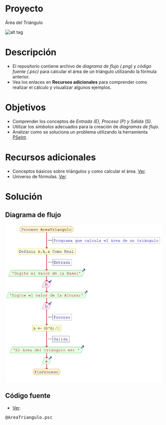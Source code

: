 # Proyecto
Área del Triángulo

![alt tag](http://1.bp.blogspot.com/-jH62SvoEd8Q/VjDWfHbnysI/AAAAAAAAAKc/ZgchRD1XAL0/s1600/triangulo.png)

# Descripción
- El repositorio contiene archivo de *diagrama de flujo (.png)* y *código fuente (.psc)* para calcular el área de un triángulo utilizando la fórmula anterior.
- Vea los enlaces en **Recursos adicionales** para comprender como realizar el cálculo y visualizar algunos ejemplos.

# Objetivos
- Comprender los conceptos de *Entrada (E), Proceso (P) y Salida (S)*.
- Utilizar los *símbolos* adecuados para la creación de *diagramas de flujo*.
- Analizar como se soluciona un problema utilizando la herramienta [PSeInt](http://pseint.sourceforge.net/).

# Recursos adicionales
- Conceptos básicos sobre triángulos y como calcular el área. [Ver](http://www.ditutor.com/geometria/area_triangulo.html).
- Universo de fórmulas. [Ver](http://www.universoformulas.com/matematicas/geometria/area-triangulo/).

# Solución
## Diagrama de flujo
![alt tag](AreaTriangulo.png)

## Código fuente
- [Ver](AreaTriangulo.psc).
<pre>@AreaTriangulo.psc</pre>
